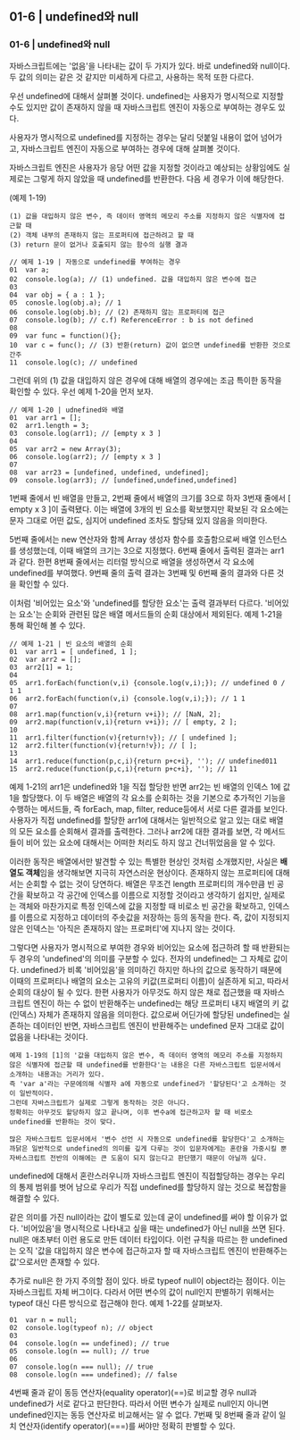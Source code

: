 01-6 | undefined와 null
---
### 01-6 | undefined와 null
자바스크립트에는 '없음'을 나타내는 값이 두 가지가 있다. 바로 undefined와 null이다. 두 값의 의미는 같은 것 같지만 미세하게 다르고, 사용하는 목적 또한 다르다.

우선 undefined에 대해서 살펴볼 것이다. undefined는 사용자가 명시적으로 지정할 수도 있지만 값이 존재하지 않을 때 자바스크립트 엔진이 자동으로 부여하는 경우도 있다. 

사용자가 명시적으로 undefined를 지정하는 경우는 달리 덧붙일 내용이 없어 넘어가고, 자바스크립트 엔진이 자동으로 부여하는 경우에 대해 살펴볼 것이다.

자바스크립트 엔진은 사용자가 응당 어떤 값을 지정할 것이라고 예상되는 상황임에도 실제로는 그렇게 하지 않았을 때 undefined를 반환한다. 다음 세 경우가 이에 해당한다.

(예제 1-19)
```
(1) 값을 대입하지 않은 변수, 즉 데이터 영역의 메모리 주소를 지정하지 않은 식별자에 접근할 때
(2) 객체 내부의 존재하지 않는 프로퍼티에 접근하려고 할 때
(3) return 문이 없거나 호출되지 않는 함수의 실행 결과
```

```
// 예제 1-19 | 자동으로 undefined를 부여하는 경우
01  var a;
02  console.log(a); // (1) undefined. 값을 대입하지 않은 변수에 접근
03
04  var obj = { a : 1 };
05  conosle.log(obj.a); // 1
06  console.log(obj.b); // (2) 존재하지 않는 프로퍼티에 접근
07  console.log(b); // c.f) ReferenceError : b is not defined
08
09  var func = function(){};
10  var c = func(); // (3) 반환(return) 값이 없으면 undefined를 반환한 것으로 간주
11  console.log(c); // undefined
```

그런데 위의 (1) 값을 대입하지 않은 경우에 대해 배열의 경우에는 조금 특이한 동작을 확인할 수 있다. 우선 예제 1-20을 먼저 보자.

```
// 예제 1-20 | udnefined와 배열
01  var arr1 = [];
02  arr1.length = 3;
03  console.log(arr1); // [empty x 3 ]
04
05  var arr2 = new Array(3);
06  console.log(arr2); // [empty x 3 ]
07
08  var arr23 = [undefined, undefined, undefined];
09  console.log(arr3); // [undefined,undefined,undefined]
```

1번째 줄에서 빈 배열을 만들고, 2번째 줄에서 배열의 크기를 3으로 하자 3번재 줄에서 [ empty x 3 ]이 출력됐다. 이는 배열에 3개의 빈 요소를 확보했지만 확보된 각 요소에는 문자 그대로 어떤 값도, 심지어 undefined 조차도 할당돼 있지 않음을 의미한다.

5번째 줄에서는 new 연산자와 함께 Array 생성자 함수를 호출함으로써 배열 인스턴스를 생성했는데, 이때 배열의 크기는 3으로 지정했다. 6번째 줄에서 출력된 결과는 arr1과 같다. 한편 8번째 줄에서는 리터럴 방식으로 배열을 생성하면서 각 요소에 undefined를 부여했다. 9번째 줄의 출력 결과는 3번째 및 6번째 줄의 결과와 다른 것을 확인할 수 있다.

이처럼 '비어있는 요소'와 'undefined를 할당한 요소'는 출력 결과부터 다르다. '비어있는 요소'는 순회와 관련된 많은 배열 메서드들의 순회 대상에서 제외된다. 예제 1-21을 통해 확인해 볼 수 있다.
```
// 예제 1-21 | 빈 요소의 배열의 순회
01  var arr1 = [ undefined, 1 ];
02  var arr2 = [];
03  arr2[1] = 1;
04
05  arr1.forEach(function(v,i) {console.log(v,i);}); // undefined 0 / 1 1
06  arr2.forEach(function(v,i) {console.log(v,i);}); // 1 1
07
08  arr1.map(function(v,i){return v+i}); // [NaN, 2];
09  arr2.map(function(v,i){return v+i}); // [ empty, 2 ];
10
11  arr1.filter(function(v){return!v}); // [ undefined ];
12  arr2.filter(function(v){return!v}); // [ ];
13
14  arr1.reduce(function(p,c,i){return p+c+i}, ''); // undefined011
15  arr2.reduce(function(p,c,i){return p+c+i}, ''); // 11
```

예제 1-21의 arr1은 undefined와 1을 직접 할당한 반면 arr2는 빈 배열의 인덱스 1에 값 1을 할당했다.
이 두 배열은 배열의 각 요소를 순회하는 것을 기본으로 추가적인 기능을 수행하는 메서드들, 즉 forEach, map, filter, reduce등에서 서로 다른 결과를 보인다.
사용자가 직접 undefined를 할당한 arr1에 대해서는 일반적으로 알고 있는 대로 배열의 모든 요소를 순회해서 결과를 출력한다. 
그러나 arr2에 대한 결과를 보면, 각 메서드들이 비어 있는 요소에 대해서는 어떠한 처리도 하지 않고 건너뛰었음을 알 수 있다.

이러한 동작은 배열에서만 발견할 수 있는 특별한 현상인 것처럼 소개했지만, 사실은 **배열도 객체**임을 생각해보면 지극히 자연스러운 현상이다. 존재하지 않는 프로퍼티에 대해서는 순회할 수 없는 것이 당연하다.
배열은 무조건 length 프로퍼티의 개수만큼 빈 공간을 확보하고 각 공간에 인덱스를 이름으로 지정할 것이라고 생각하기 쉽지만, 실제로는 객체와 마찬가지로 특정 인덱스에 값을 지정할 때 비로소 빈 공간을 확보하고, 인덱스를 이름으로 지정하고 데이터의 주솟값을 저장하는 등의 동작을 한다.
즉, 값이 지정되지 않은 인덱스는 '아직은 존재하지 않는 프로퍼티'에 지나지 않는 것이다.

그렇다면 사용자가 명시적으로 부여한 경우와 비어있는 요소에 접근하려 할 때 반환되는 두 경우의 'undefined'의 의미를 구분할 수 있다. 전자의 undefined는 그 자체로 값이다. undefined가 비록 '비어있음'을 의미하긴 하지만 하나의 값으로 동작하기 때문에 이때의 프로퍼티나 배열의 요소는 고유의 키값(프로퍼티 이름)이 실존하게 되고, 따라서 순회의 대상이 될 수 있다.
한편 사용자가 아무것도 하지 않은 채로 접근했을 때 자바스크립트 엔진이 하는 수 없이 반환해주는 undefined는 해당 프로퍼티 내지 배열의 키 값(인덱스) 자체가 존재하지 않음을 의미한다. 
값으로써 어딘가에 할당된 undefined는 실존하는 데이터인 반면, 자바스크립트 엔진이 반환해주는 undefined 문자 그대로 값이 없음을 나타내는 것이다.

```
예제 1-19의 [1]의 '값을 대입하지 않은 변수, 즉 데이터 영역의 메모리 주소를 지정하지 않은 식별자에 접근할 때 undefined를 반환한다'는 내용은 다른 자바스크립트 입문서에서 소개하는 내용과는 거리가 있다.
즉 'var a'라는 구문에의해 식별자 a에 자동으로 undefined가 '할당된다'고 소개하는 것이 일반적이다. 
그런데 자바스크립트가 실제로 그렇게 동작하는 것은 아니다. 
정확히는 아무것도 할당하지 않고 끝나며, 이후 변수a에 접근하고자 할 때 비로소 undefined를 반환하는 것이 맞다.

많은 자바스크립트 입문서에서 '변수 선언 시 자동으로 undefined를 할당한다'고 소개하는 까닭은 일반적으로 undefined의 의미를 깊게 다루는 것이 입문자에게는 혼란을 가중시킬 뿐 자바스크립트 전반의 이해에는 큰 도움이 되지 않는다고 판단했기 때문이 아닐까 싶다.
```

undefined에 대해서 혼란스러우니까 자바스크립트 엔진이 직접할당하는 경우는 우리의 통제 범위를 벗어 남으로 우리가 직접 undefined를 할당하지 않는 것으로 복잡함을 해결할 수 있다.

같은 의미를 가진 null이라는 값이 별도로 있는데 굳이 undefined를 써야 할 이유가 없다. '비어있음'을 명시적으로 나타내고 싶을 때는 undefined가 아닌 null을 쓰면 된다.
null은 애초부터 이런 용도로 만든 데이터 타입이다. 이런 규칙을 따르는 한 undefined는 오직 '값을 대입하지 않은 변수에 접근하고자 할 때 자바스크립트 엔진이 반환해주는 값'으로서만 존재할 수 있다.

추가로 null은 한 가지 주의할 점이 있다. 바로 typeof null이 object라는 점이다. 이는 자바스크립트 자체 버그이다. 다라서 어떤 변수의 값이 null인지 판별하기 위해서는 typeof 대신 다른 방식으로 접근해야 한다. 예제 1-22를 살펴보자.
```
01  var n = null;
02  console.log(typeof n); // object
03
04  console.log(n == undefined); // true
05  console.log(n == null); // true
06
07  console.log(n === null); // true
08  console.log(n === undefined); // false
```

4번째 줄과 같이 동등 연산자(equality operator)(==)로 비교할 경우 null과 undefined가 서로 같다고 판단한다. 따라서 어떤 변수가 실제로 null인지 아니면 undefined인지는 동등 연산자로 비교해서는 알 수 없다. 7번째 및 8번째 줄과 같이 일치 연산자(identify operator)(===)를 써야만 정확히 판별할 수 있다.

